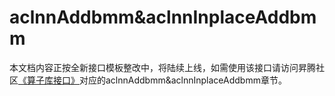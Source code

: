 # aclnnAddbmm&aclnnInplaceAddbmm

本文档内容正按全新接口模板整改中，将陆续上线，如需使用该接口请访问昇腾社区[《算子库接口》](https://hiascend.com/document/redirect/CannCommunityOplist)对应的aclnnAddbmm&aclnnInplaceAddbmm章节。